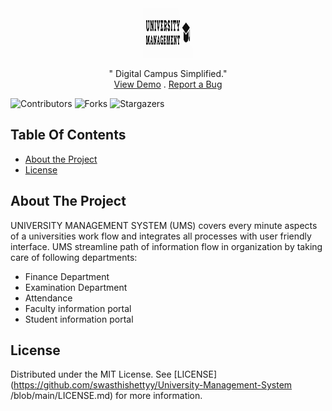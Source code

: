 <br/>
<p align="center">
  <a href="https://github.com/swasthishettyy/University-Management-System">
    <img src="images/company_logo.png" alt="Logo" width="80" height="80">
  </a>
  <p align="center">
    " Digital Campus Simplified."
    <br/>
    <a href="https://drive.google.com/file/d/1k35T2plLICuuwJIJoQ_r9BUdfotTNSuZ/view?usp=drive_link">View Demo</a>
    .
    <a href="https://github.com/swasthishettyy/University-Management-System">Report a Bug</a>
  </p>
</p>

![Contributors](https://img.shields.io/github/contributors/swasthishettyy/University-Management-System?color=dark-green) ![Forks](https://img.shields.io/github/forks/swasthishettyy/University-Management-System?style=social) ![Stargazers](https://img.shields.io/github/stars/swasthishettyy/University-Management-System?style=social) 

## Table Of Contents
* [About the Project](#about-the-project)
* [License](#license)

## About The Project
UNIVERSITY MANAGEMENT SYSTEM (UMS) covers every minute aspects of a universities work flow and integrates all processes with user friendly interface. UMS streamline path of information flow in organization by taking care of following departments:
- Finance Department
- Examination Department
- Attendance
- Faculty information portal
- Student information portal

## License
Distributed under the MIT License. See [LICENSE](https://github.com/swasthishettyy/University-Management-System
/blob/main/LICENSE.md) for more information.




